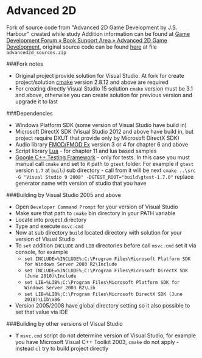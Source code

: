 ﻿Advanced 2D
=======

Fork of source code from "Advanced 2D Game Development by J.S. Harbour" created while study
Addition information can be found at [Game Development Forum » Book Support Area » Advanced 2D Game Development](http://jharbour.com/forum/index.php?board=12.0), original source code can be found [here](http://jharbour.com/wordpress/portfolio/advanced-2d-game-development/) at file ```advanced2d_sources.zip```

###Fork notes
* Original project provide solution for Visual Studio. At fork for create project/solution [cmake](http://www.cmake.org/download/) version 2.8.12 and above are required
* For creating directly Visual Studio 15 solution ```cmake``` version must be 3.1 and above, otherwise you can create solution for previous version and upgrade it to last

###Dependencies
* Windows Platform SDK (some version of Visual Studio have build in)
* Microsoft DirectX SDK (Visual Studio 2012 and above have build in, but project require DXUT that provide only by Microsoft DirectX SDK)
* Audio library [FMOD/FMOD Ex](http://www.fmod.org/download-previous-products/) version 3 or 4 for chapter 6 and above
* Script library [Lua](http://lua-users.org/wiki/LuaBinaries) - for chapter 11 and lua based samples
* [Google C++ Testing Framework](https://github.com/google/googletest) - only for tests. In this case you must manual call ```cmake``` and set to it path to ```gtest``` folder. For example if ```gtest``` version ```1.7``` at ```build``` sub directory - call from it will be next ```cmake ..\src -G "Visual Studio 9 2008" -DGTEST_ROOT="build\gtest-1.7.0"``` replace generator name with version of studio that you have

###Building by Visual Studio 2005 and above
* Open ```Developer Command Prompt``` for your version of Visual Studio
* Make sure that path to ```cmake``` bin directory in your PATH variable
* Locate into project directory
* Type and execute ```msvc.cmd```
* Now at sub directory ```build``` located directory with solution for your version of Visual Studio
* To ```set``` addition ```INCLUDE``` and ```LIB``` directories before call ```msvc.cmd``` set it via console, for example
  * ```set INCLUDE=%INCLUDE%;C:\Program Files\Microsoft Platform SDK for Windows Server 2003 R2\Include```
  * ```set INCLUDE=%INCLUDE%;C:\Program Files\Microsoft DirectX SDK (June 2010)\Include```
  * ```set LIB=%LIB%;C:\Program Files\Microsoft Platform SDK for Windows Server 2003 R2\Lib```
  * ```set LIB=%LIB%;C:\Program Files\Microsoft DirectX SDK (June 2010)\Lib\x86```
* Version 2005/2008 have global directory setting so it also possible to set that value via IDE

###Building by other versions of Visual Studio
* If ```msvc.cmd``` script do not determine version of Visual Studio, for example you have Microsoft Visual C++ Toolkit 2003, ```cmake``` do not apply - instead ```cl``` try to build project directly